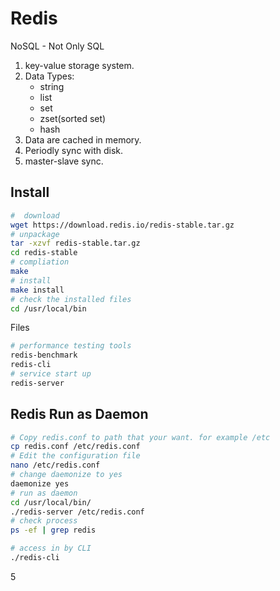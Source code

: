 # Redis
NoSQL - Not Only SQL
1. key-value  storage system.
2. Data Types: 
    * string
    * list
    * set
    * zset(sorted set)
    * hash
3. Data are cached in memory.
4. Periodly sync with disk.
5. master-slave sync.

## Install
```bash
#  download 
wget https://download.redis.io/redis-stable.tar.gz
# unpackage
tar -xzvf redis-stable.tar.gz
cd redis-stable
# compliation
make
# install
make install
# check the installed files
cd /usr/local/bin
```
Files
```bash
# performance testing tools
redis-benchmark
redis-cli
# service start up
redis-server
```
## Redis Run as Daemon
```bash
# Copy redis.conf to path that your want. for example /etc
cp redis.conf /etc/redis.conf
# Edit the configuration file
nano /etc/redis.conf
# change daemonize to yes
daemonize yes
# run as daemon
cd /usr/local/bin/
./redis-server /etc/redis.conf
# check process
ps -ef | grep redis 

# access in by CLI
./redis-cli
```
5